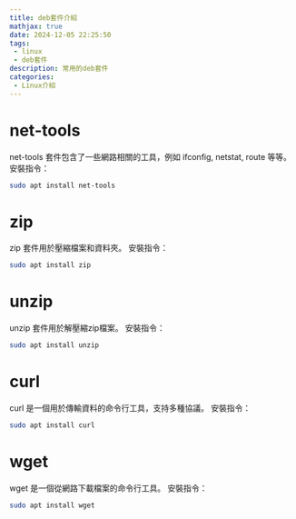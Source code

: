 ```yaml
---
title: deb套件介紹
mathjax: true
date: 2024-12-05 22:25:50
tags:
 - linux
 - deb套件
description: 常用的deb套件
categories:
 - Linux介紹
---
```


# net-tools
net-tools 套件包含了一些網路相關的工具，例如 ifconfig, netstat, route 等等。 安裝指令：
```sh
sudo apt install net-tools
```

# zip
zip 套件用於壓縮檔案和資料夾。 安裝指令：
```sh
sudo apt install zip
```

# unzip
unzip 套件用於解壓縮zip檔案。 安裝指令：
```sh
sudo apt install unzip
```

# curl
curl 是一個用於傳輸資料的命令行工具，支持多種協議。 安裝指令：
```sh
sudo apt install curl
```

# wget
wget 是一個從網路下載檔案的命令行工具。 安裝指令：
```sh
sudo apt install wget
```